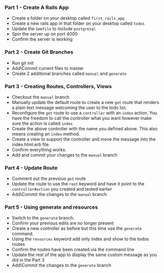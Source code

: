 ### Part 1 - Create A Rails App

- Create a folder on your desktop called `first_rails_app`
- Create a new rails app in that folder on your desktop called `todos` 
- Update the `Gemfile` to include `postgresql`
- Spin the server up on port 4000
- Confirm the server is working

### Part 2 - Create Git Branches
- Run git init
- Add\Commit current files to master
- Create 2 additional branches called `manual` and `generate`


### Part 3 - Creating Routes, Controllers, Views

- Checkout the `manual` branch
- Manually update the default route to create a new `get` route that renders a plain text message welcoming the user to the todo list.
- Reconfigure the `get` route to use a `controller` with an `index` action.  You have the freedom to call the controller what you want however make sure the action is called `index`
- Create the above controller with the name you defined above. This also means creating an `index` method.
- Create a view to support the controller and move the message into the index.html.erb file. 
- Confirm everything works.
- Add and commit your changes to the `manual` branch

### Part 4 - Update Route

- Comment out the previous `get` route
- Update the route to use the `root` keyword and have it point to the `controller#action` you created and tested earlier
- Add\Commit the changes to the `manual` branch

### Part 5 - Using **generate** and **resources**

- Switch to the `generate` branch.
- Confirm your previous edits are no longer present
- Create a new controller as before but this time use the `generate` command. 
- Using the `resources` keyword add only index and show to the todos routes
- Confirm the routes have been created via the command line
- Update the rest of the app to display the same custom message as you did in the Part 3
- Add\Commit the changes to the `generate` branch
